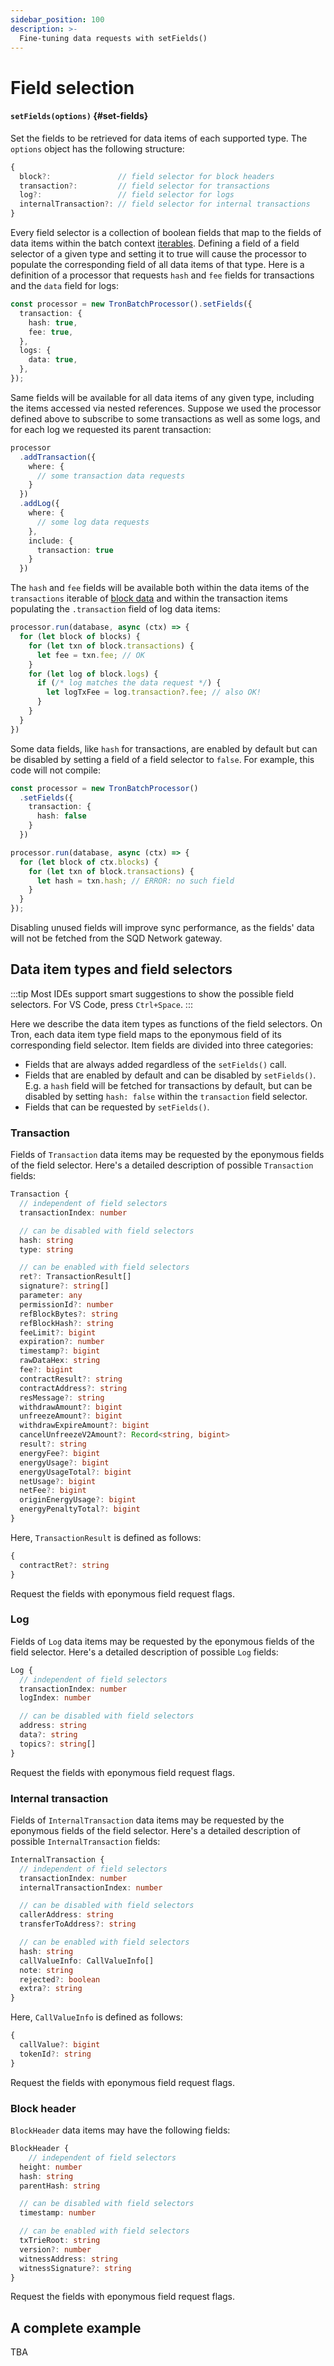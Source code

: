 ```yaml
---
sidebar_position: 100
description: >-
  Fine-tuning data requests with setFields()
---
```


# Field selection

#### `setFields(options)` {#set-fields}

Set the fields to be retrieved for data items of each supported type. The `options` object has the following structure:

```ts
{
  block?:               // field selector for block headers
  transaction?:         // field selector for transactions
  log?:                 // field selector for logs
  internalTransaction?: // field selector for internal transactions
}
```

Every field selector is a collection of boolean fields that map to the fields of data items within the batch context [iterables](/fuel-indexing/fuel-datasource/context-interfaces). Defining a field of a field selector of a given type and setting it to true will cause the processor to populate the corresponding field of all data items of that type. Here is a definition of a processor that requests `hash` and `fee` fields for transactions and the `data` field for logs:

```ts
const processor = new TronBatchProcessor().setFields({
  transaction: {
    hash: true,
    fee: true,
  },
  logs: {
    data: true,
  },
});
```

Same fields will be available for all data items of any given type, including the items accessed via nested references. Suppose we used the processor defined above to subscribe to some transactions as well as some logs, and for each log we requested its parent transaction:

```ts
processor
  .addTransaction({
    where: {
      // some transaction data requests
    }
  })
  .addLog({
    where: {
      // some log data requests
    },
    include: {
      transaction: true
    }
  })
```

The `hash` and `fee` fields will be available both within the data items of the `transactions` iterable of [block data](/fuel-indexing/fuel-datasource/context-interfaces) and within the transaction items populating the `.transaction` field of log data items:

```ts
processor.run(database, async (ctx) => {
  for (let block of blocks) {
    for (let txn of block.transactions) {
      let fee = txn.fee; // OK
    }
    for (let log of block.logs) {
      if (/* log matches the data request */) {
        let logTxFee = log.transaction?.fee; // also OK!
      }
    }
  }
})
```

Some data fields, like `hash` for transactions, are enabled by default but can be disabled by setting a field of a field selector to `false`. For example, this code will not compile:

```ts
const processor = new TronBatchProcessor()
  .setFields({
    transaction: {
      hash: false
    }
  })

processor.run(database, async (ctx) => {
  for (let block of ctx.blocks) {
    for (let txn of block.transactions) {
      let hash = txn.hash; // ERROR: no such field
    }
  }
});
```

Disabling unused fields will improve sync performance, as the fields' data will not be fetched from the SQD Network gateway.

## Data item types and field selectors

:::tip
Most IDEs support smart suggestions to show the possible field selectors. For VS Code, press `Ctrl+Space`.
:::

Here we describe the data item types as functions of the field selectors. On Tron, each data item type field maps to the eponymous field of its corresponding field selector. Item fields are divided into three categories:

- Fields that are always added regardless of the `setFields()` call.
- Fields that are enabled by default and can be disabled by `setFields()`. E.g. a `hash` field will be fetched for transactions by default, but can be disabled by setting `hash: false` within the `transaction` field selector.
- Fields that can be requested by `setFields()`.

### Transaction

Fields of `Transaction` data items may be requested by the eponymous fields of the field selector. Here's a detailed description of possible `Transaction` fields:

```ts
Transaction {
  // independent of field selectors
  transactionIndex: number

  // can be disabled with field selectors
  hash: string
  type: string

  // can be enabled with field selectors
  ret?: TransactionResult[]
  signature?: string[]
  parameter: any
  permissionId?: number
  refBlockBytes?: string
  refBlockHash?: string
  feeLimit?: bigint
  expiration?: number
  timestamp?: bigint
  rawDataHex: string
  fee?: bigint
  contractResult?: string
  contractAddress?: string
  resMessage?: string
  withdrawAmount?: bigint
  unfreezeAmount?: bigint
  withdrawExpireAmount?: bigint
  cancelUnfreezeV2Amount?: Record<string, bigint>
  result?: string
  energyFee?: bigint
  energyUsage?: bigint
  energyUsageTotal?: bigint
  netUsage?: bigint
  netFee?: bigint
  originEnergyUsage?: bigint
  energyPenaltyTotal?: bigint
}
```

Here, `TransactionResult` is defined as follows:

```ts
{
  contractRet?: string
}
```

Request the fields with eponymous field request flags.

### Log

Fields of `Log` data items may be requested by the eponymous fields of the field selector. Here's a detailed description of possible `Log` fields:

```ts
Log {
  // independent of field selectors
  transactionIndex: number
  logIndex: number

  // can be disabled with field selectors
  address: string
  data?: string
  topics?: string[]
}
```

Request the fields with eponymous field request flags.

### Internal transaction

Fields of `InternalTransaction` data items may be requested by the eponymous fields of the field selector. Here's a detailed description of possible `InternalTransaction` fields:

```ts
InternalTransaction {
  // independent of field selectors
  transactionIndex: number
  internalTransactionIndex: number

  // can be disabled with field selectors
  callerAddress: string
  transferToAddress?: string

  // can be enabled with field selectors
  hash: string
  callValueInfo: CallValueInfo[]
  note: string
  rejected?: boolean
  extra?: string
}
```

Here, `CallValueInfo` is defined as follows:

```ts
{
  callValue?: bigint
  tokenId?: string
}
```

Request the fields with eponymous field request flags.

### Block header

`BlockHeader` data items may have the following fields:

```ts
BlockHeader {
	// independent of field selectors
  height: number
  hash: string
  parentHash: string

  // can be disabled with field selectors
  timestamp: number

  // can be enabled with field selectors
  txTrieRoot: string
  version?: number
  witnessAddress: string
  witnessSignature?: string
}
```

Request the fields with eponymous field request flags.

## A complete example

TBA
